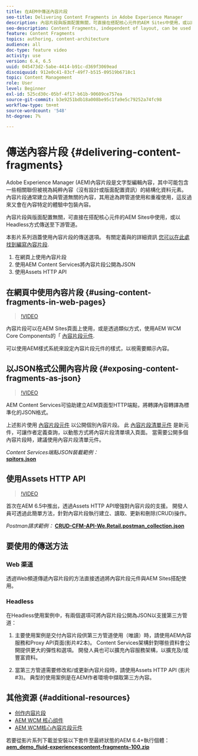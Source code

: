 ```yaml
---
title: 在AEM中傳送內容片段
seo-title: Delivering Content Fragments in Adobe Experience Manager
description: 內容片段與版面配置無關，可直接在搭配核心元件的AEM Sites中使用，或以Headless方式傳送至下游管道。
seo-description: Content Fragments, independent of layout, can be used directly in AEM Sites with Core Components or can be delivered in a headless manner to downstream channels.
feature: Content Fragments
topics: authoring, content-architecture
audience: all
doc-type: feature video
activity: use
version: 6.4, 6.5
uuid: 045473d2-5abe-4414-b91c-d369f3069ead
discoiquuid: 912e0c41-83cf-49f7-b515-09519b6718c1
topic: Content Management
role: User
level: Beginner
exl-id: 525cd30c-05bf-4f17-b61b-90609ce757ea
source-git-commit: b3e9251bdb18a008be95c1fa9e5c79252a74fc98
workflow-type: tm+mt
source-wordcount: '548'
ht-degree: 7%

---
```


# 傳送內容片段 {#delivering-content-fragments}

Adobe Experience Manager (AEM)內容片段是文字型編輯內容，其中可能包含一些相關聯但被視為純粹內容（沒有設計或版面配置資訊）的結構化資料元素。 內容片段通常建立為與管道無關的內容，其用途為跨管道使用和重複使用，這反過來又會在內容特定的體驗中包裝內容。

內容片段與版面配置無關，可直接在搭配核心元件的AEM Sites中使用，或以Headless方式傳送至下游管道。

本影片系列涵蓋使用內容片段的傳送選項。 有關定義與的詳細資訊 [您可以在此處找到編寫內容片段](content-fragments-feature-video-use.md).

1. 在網頁上使用內容片段
2. 使用AEM Content Services將內容片段公開為JSON
3. 使用Assets HTTP API

## 在網頁中使用內容片段 {#using-content-fragments-in-web-pages}

>[!VIDEO](https://video.tv.adobe.com/v/22449?quality=12&learn=on)

內容片段可以在AEM Sites頁面上使用，或是透過類似方式，使用AEM WCM Core Components的「 [內容片段元件](https://experienceleague.adobe.com/docs/experience-manager-core-components/using/components/content-fragment-component.html?lang=zh-Hans).

可以使用AEM樣式系統來設定內容片段元件的樣式，以視需要顯示內容。

## 以JSON格式公開內容片段 {#exposing-content-fragments-as-json}

>[!VIDEO](https://video.tv.adobe.com/v/22448?quality=12&learn=on)

AEM Content Services可協助建立AEM頁面型HTTP端點，將轉譯內容轉譯為標準化的JSON格式。

上述影片使用 [內容片段元件](https://experienceleague.adobe.com/docs/experience-manager-core-components/using/components/content-fragment-component.html?lang=zh-Hans) 以公開個別內容片段。 此 [內容片段清單元件](https://experienceleague.adobe.com/docs/experience-manager-core-components/using/components/content-fragment-list.html) 是新元件，可讓作者定義查詢，以動態方式將內容片段清單填入頁面。 當需要公開多個內容片段時，建議使用內容片段清單元件。

*Content Services端點JSON裝載範例：*\
**[spitors.json](assets/athletes.json)**

## 使用Assets HTTP API

>[!VIDEO](https://video.tv.adobe.com/v/26390?quality=12&learn=on)

首次在AEM 6.5中推出，透過Assets HTTP API增強對內容片段的支援。 開發人員可透過此簡單方法，針對內容片段執行建立、讀取、更新和刪除(CRUD)操作。

*Postman請求範例：*
**[CRUD-CFM-API-We.Retail.postman_collection.json](assets/CRUD-CFM-API-We.Retail.postman_collection.json)**

## 要使用的傳送方法

### Web 渠道

透過Web頻道傳遞內容片段的方法直接透過將內容片段元件與AEM Sites搭配使用。

### Headless

在Headless使用案例中，有兩個選項可將內容片段公開為JSON以支援第三方管道：

1. 主要使用案例是交付內容片段供第三方管道使用（唯讀）時，請使用AEM內容服務和Proxy API頁面(影片#2本)。 Content Services架構針對哪些資料會公開提供更大的彈性和選項。 開發人員也可以擴充內容服務架構，以擴充及/或豐富資料。

2. 當第三方管道需要修改和/或更新內容片段時，請使用Assets HTTP API (影片#3)。 典型的使用案例是在AEM作者環境中擷取第三方內容。

## 其他资源 {#additional-resources}

* [创作内容片段](content-fragments-feature-video-use.md)
* [AEM WCM 核心组件](https://experienceleague.adobe.com/docs/experience-manager-core-components/using/introduction.html?lang=zh-Hans)
* [AEM WCM核心內容片段元件](https://experienceleague.adobe.com/docs/experience-manager-core-components/using/components/content-fragment-component.html?lang=zh-Hans)

若要從影片系列下載並安裝以下套件至最終狀態的AEM 6.4+執行個體：\
**[aem_demo_fluid-experiencescontent-fragments-100.zip](assets/aem_demo_fluid-experiencescontent-fragments-100.zip)**
